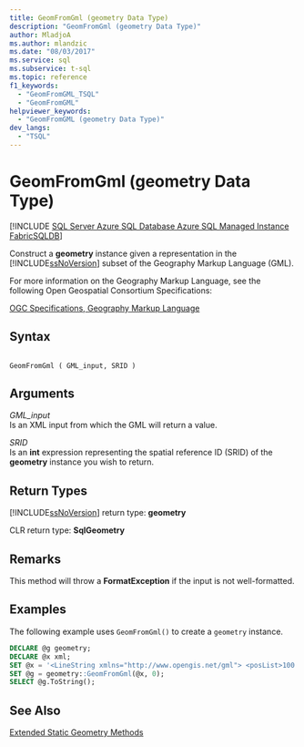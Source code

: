 ```yaml
---
title: GeomFromGml (geometry Data Type)
description: "GeomFromGml (geometry Data Type)"
author: MladjoA
ms.author: mlandzic
ms.date: "08/03/2017"
ms.service: sql
ms.subservice: t-sql
ms.topic: reference
f1_keywords:
  - "GeomFromGML_TSQL"
  - "GeomFromGML"
helpviewer_keywords:
  - "GeomFromGML (geometry Data Type)"
dev_langs:
  - "TSQL"
---
```


# GeomFromGml (geometry Data Type)

[!INCLUDE [SQL Server Azure SQL Database Azure SQL Managed Instance FabricSQLDB](../../includes/applies-to-version/sql-asdb-asdbmi-fabricsqldb.md)]

Construct a **geometry** instance given a representation in the [!INCLUDE[ssNoVersion](../../includes/ssnoversion-md.md)] subset of the Geography Markup Language (GML).
  
For more information on the Geography Markup Language, see the following Open Geospatial Consortium Specifications:
  
[OGC Specifications, Geography Markup Language](https://go.microsoft.com/fwlink/?LinkId=93629)
  
## Syntax  
  
```  
  
GeomFromGml ( GML_input, SRID )  
```  
  
## Arguments
 *GML_input*  
 Is an XML input from which the GML will return a value.  
  
 *SRID*  
 Is an **int** expression representing the spatial reference ID (SRID) of the **geometry** instance you wish to return.  
  
## Return Types  
 [!INCLUDE[ssNoVersion](../../includes/ssnoversion-md.md)] return type: **geometry**  
  
 CLR return type: **SqlGeometry**  
  
## Remarks  
 This method will throw a **FormatException** if the input is not well-formatted.  
  
## Examples  
 The following example uses `GeomFromGml()` to create a `geometry` instance.  
  
```sql
DECLARE @g geometry;  
DECLARE @x xml;  
SET @x = '<LineString xmlns="http://www.opengis.net/gml"> <posList>100 100 20 180 180 180</posList> </LineString>';  
SET @g = geometry::GeomFromGml(@x, 0);  
SELECT @g.ToString();  
```  
  
## See Also  
 [Extended Static Geometry Methods](../../t-sql/spatial-geometry/extended-static-geometry-methods.md)  
  
  

